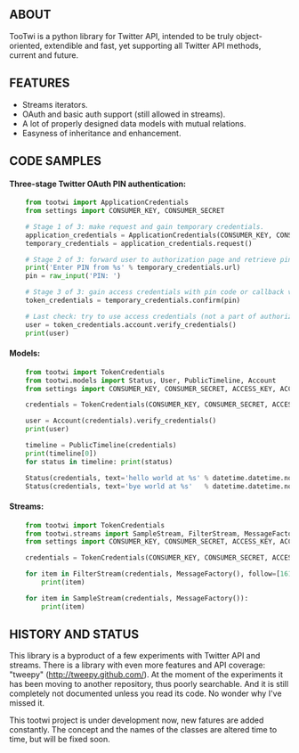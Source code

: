 ## ABOUT

TooTwi is a python library for Twitter API, intended to be truly object-oriented,
extendible and fast, yet supporting all Twitter API methods, current and future.

## FEATURES

* Streams iterators.
* OAuth and basic auth support (still allowed in streams).
* A lot of properly designed data models with mutual relations.
* Easyness of inheritance and enhancement.


## CODE SAMPLES

#### Three-stage Twitter OAuth PIN authentication:

```python
    from tootwi import ApplicationCredentials
    from settings import CONSUMER_KEY, CONSUMER_SECRET

    # Stage 1 of 3: make request and gain temporary credentials.
    application_credentials = ApplicationCredentials(CONSUMER_KEY, CONSUMER_SECRET)
    temporary_credentials = application_credentials.request()

    # Stage 2 of 3: forward user to authorization page and retrieve pin code (or callback).
    print('Enter PIN from %s' % temporary_credentials.url)
    pin = raw_input('PIN: ')

    # Stage 3 of 3: gain access credentials with pin code or callback verifier.
    token_credentials = temporary_credentials.confirm(pin)

    # Last check: try to use access credentials (not a part of authorization already).
    user = token_credentials.account.verify_credentials()
    print(user)
```


#### Models:

```python
    from tootwi import TokenCredentials
    from tootwi.models import Status, User, PublicTimeline, Account
    from settings import CONSUMER_KEY, CONSUMER_SECRET, ACCESS_KEY, ACCESS_SECRET

    credentials = TokenCredentials(CONSUMER_KEY, CONSUMER_SECRET, ACCESS_KEY, ACCESS_SECRET)

    user = Account(credentials).verify_credentials()
    print(user)

    timeline = PublicTimeline(credentials)
    print(timeline[0])
    for status in timeline: print(status)

    Status(credentials, text='hello world at %s' % datetime.datetime.now().strftime("%Y-%m-%d %H:%M:%S")).update()
    Status(credentials, text='bye world at %s'   % datetime.datetime.now().strftime("%Y-%m-%d %H:%M:%S")).update()
```


#### Streams:

```python
    from tootwi import TokenCredentials
    from tootwi.streams import SampleStream, FilterStream, MessageFactory
    from settings import CONSUMER_KEY, CONSUMER_SECRET, ACCESS_KEY, ACCESS_SECRET

    credentials = TokenCredentials(CONSUMER_KEY, CONSUMER_SECRET, ACCESS_KEY, ACCESS_SECRET)

    for item in FilterStream(credentials, MessageFactory(), follow=[16132160,313826855]):
        print(item)

    for item in SampleStream(credentials, MessageFactory()):
        print(item)
```



## HISTORY AND STATUS

This library is a byproduct of a few experiments with Twitter API and streams.
There is a library with even more features and API coverage: "tweepy" (http://tweepy.github.com/).
At the moment of the experiments it has been moving to another repository, thus poorly searchable.
And it is still completely not documented unless you read its code. No wonder why I've missed it.

This tootwi project is under development now, new fatures are added constantly.
The concept and the names of the classes are altered time to time, but will be fixed soon.

